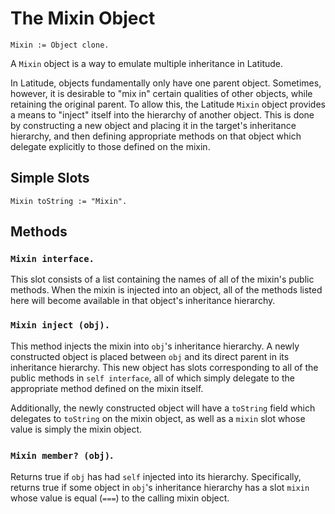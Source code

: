 
# The Mixin Object

    Mixin := Object clone.

A `Mixin` object is a way to emulate multiple inheritance in
Latitude.

In Latitude, objects fundamentally only have one parent
object. Sometimes, however, it is desirable to "mix in" certain
qualities of other objects, while retaining the original parent. To
allow this, the Latitude `Mixin` object provides a means to "inject"
itself into the hierarchy of another object. This is done by
constructing a new object and placing it in the target's inheritance
hierarchy, and then defining appropriate methods on that object which
delegate explicitly to those defined on the mixin.

## Simple Slots

    Mixin toString := "Mixin".

## Methods

### `Mixin interface.`

This slot consists of a list containing the names of all of the
mixin's public methods. When the mixin is injected into an object, all
of the methods listed here will become available in that object's
inheritance hierarchy.

### `Mixin inject (obj).`

This method injects the mixin into `obj`'s inheritance hierarchy. A
newly constructed object is placed between `obj` and its direct parent
in its inheritance hierarchy. This new object has slots corresponding
to all of the public methods in `self interface`, all of which simply
delegate to the appropriate method defined on the mixin itself.

Additionally, the newly constructed object will have a `toString`
field which delegates to `toString` on the mixin object, as well as a
`mixin` slot whose value is simply the mixin object.

### `Mixin member? (obj)`.

Returns true if `obj` has had `self` injected into its
hierarchy. Specifically, returns true if some object in `obj`'s
inheritance hierarchy has a slot `mixin` whose value is equal (`===`)
to the calling mixin object.
